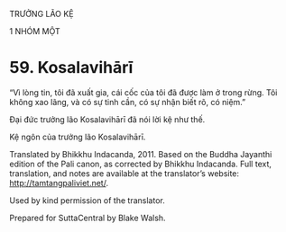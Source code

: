 TRƯỞNG LÃO KỆ

1 NHÓM MỘT

# 59\. Kosalavihārī

“Vì lòng tin, tôi đã xuất gia, cái cốc của tôi đã được làm ở trong rừng. Tôi không xao lãng, và có sự tinh cần, có sự nhận biết rõ, có niệm.”

Đại đức trưởng lão Kosalavihārī đã nói lời kệ như thế.

Kệ ngôn của trưởng lão Kosalavihārī.

Translated by Bhikkhu Indacanda, 2011. Based on the Buddha Jayanthi edition of the Pali canon, as corrected by Bhikkhu Indacanda. Full text, translation, and notes are available at the translator’s website: http://tamtangpaliviet.net/.

Used by kind permission of the translator.

Prepared for SuttaCentral by Blake Walsh.